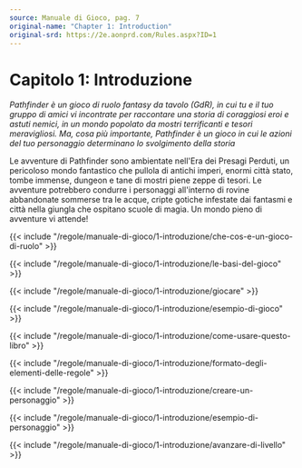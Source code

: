 ```yaml
---
source: Manuale di Gioco, pag. 7
original-name: "Chapter 1: Introduction"
original-srd: https://2e.aonprd.com/Rules.aspx?ID=1
---
```


# Capitolo 1: Introduzione

_Pathfinder è un gioco di ruolo fantasy da tavolo (GdR), in cui tu e il tuo
gruppo di amici vi incontrate per raccontare una storia di coraggiosi eroi e
astuti nemici, in un mondo popolato da mostri terrificanti e tesori
meravigliosi. Ma, cosa più importante, Pathfinder è un gioco in cui le azioni
del tuo personaggio determinano lo svolgimento della storia_

Le avventure di Pathfinder sono ambientate nell'Era dei Presagi Perduti, un
pericoloso mondo fantastico che pullola di antichi imperi, enormi città stato,
tombe immense, dungeon e tane di mostri piene zeppe di tesori. Le avventure
potrebbero condurre i personaggi all'interno di rovine abbandonate sommerse tra
le acque, cripte gotiche infestate dai fantasmi e città nella giungla che
ospitano scuole di magia. Un mondo pieno di avventure vi attende!

{{< include "/regole/manuale-di-gioco/1-introduzione/che-cos-e-un-gioco-di-ruolo" >}}

{{< include "/regole/manuale-di-gioco/1-introduzione/le-basi-del-gioco" >}}

{{< include "/regole/manuale-di-gioco/1-introduzione/giocare" >}}

{{< include "/regole/manuale-di-gioco/1-introduzione/esempio-di-gioco" >}}

{{< include "/regole/manuale-di-gioco/1-introduzione/come-usare-questo-libro" >}}

{{< include "/regole/manuale-di-gioco/1-introduzione/formato-degli-elementi-delle-regole" >}}

{{< include "/regole/manuale-di-gioco/1-introduzione/creare-un-personaggio" >}}

{{< include "/regole/manuale-di-gioco/1-introduzione/esempio-di-personaggio" >}}

{{< include "/regole/manuale-di-gioco/1-introduzione/avanzare-di-livello" >}}
